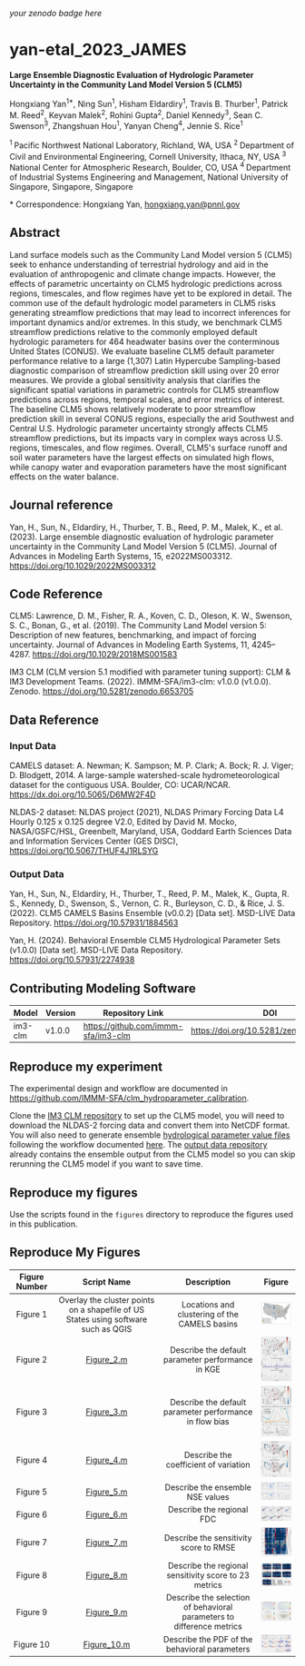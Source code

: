 _your zenodo badge here_

# yan-etal_2023_JAMES

**Large Ensemble Diagnostic Evaluation of Hydrologic Parameter Uncertainty in the Community Land Model Version 5 (CLM5)**

Hongxiang Yan<sup>1\*</sup>, Ning Sun<sup>1</sup>, Hisham Eldardiry<sup>1</sup>, Travis B. Thurber<sup>1</sup>, Patrick M. Reed<sup>2</sup>, Keyvan Malek<sup>2</sup>, Rohini Gupta<sup>2</sup>, Daniel Kennedy<sup>3</sup>, Sean C. Swenson<sup>3</sup>, Zhangshuan Hou<sup>1</sup>, Yanyan Cheng<sup>4</sup>, Jennie S. Rice<sup>1</sup>

<sup>1 </sup> Pacific Northwest National Laboratory, Richland, WA, USA 
<sup>2 </sup> Department of Civil and Environmental Engineering, Cornell University, Ithaca, NY, USA
<sup>3 </sup> National Center for Atmospheric Research, Boulder, CO, USA
<sup>4 </sup> Department of Industrial Systems Engineering and Management, National University of Singapore, Singapore, Singapore

\* Correspondence: Hongxiang Yan, hongxiang.yan@pnnl.gov

## Abstract
Land surface models such as the Community Land Model version 5 (CLM5) seek to enhance understanding of terrestrial hydrology and aid in the evaluation of anthropogenic and climate change impacts. However, the effects of parametric uncertainty on CLM5 hydrologic predictions across regions, timescales, and flow regimes have yet to be explored in detail. The common use of the default hydrologic model parameters in CLM5 risks generating streamflow predictions that may lead to incorrect inferences for important dynamics and/or extremes. In this study, we benchmark CLM5 streamflow predictions relative to the commonly employed default hydrologic parameters for 464 headwater basins over the conterminous United States (CONUS). We evaluate baseline CLM5 default parameter performance relative to a large (1,307) Latin Hypercube Sampling-based diagnostic comparison of streamflow prediction skill using over 20 error measures. We provide a global sensitivity analysis that clarifies the significant spatial variations in parametric controls for CLM5 streamflow predictions across regions, temporal scales, and error metrics of interest. The baseline CLM5 shows relatively moderate to poor streamflow prediction skill in several CONUS regions, especially the arid Southwest and Central U.S. Hydrologic parameter uncertainty strongly affects CLM5 streamflow predictions, but its impacts vary in complex ways across U.S. regions, timescales, and flow regimes. Overall, CLM5's surface runoff and soil water parameters have the largest effects on simulated high flows, while canopy water and evaporation parameters have the most significant effects on the water balance.

## Journal reference
Yan, H., Sun, N., Eldardiry, H., Thurber, T. B., Reed, P. M., Malek, K., et al. (2023). Large ensemble diagnostic evaluation of hydrologic parameter uncertainty in the Community Land Model Version 5 (CLM5). Journal of Advances in Modeling Earth Systems, 15, e2022MS003312. https://doi.org/10.1029/2022MS003312

## Code Reference

CLM5:
Lawrence, D. M., Fisher, R. A., Koven, C. D., Oleson, K. W., Swenson, S. C., Bonan, G., et al. (2019). The Community Land Model version 5: Description of new features, benchmarking, and impact of forcing uncertainty. Journal of Advances in Modeling Earth Systems, 11, 4245– 4287. https://doi.org/10.1029/2018MS001583

IM3 CLM (CLM version 5.1 modified with parameter tuning support):
CLM & IM3 Development Teams. (2022). IMMM-SFA/im3-clm: v1.0.0 (v1.0.0). Zenodo. https://doi.org/10.5281/zenodo.6653705

## Data Reference

### Input Data

CAMELS dataset:
A. Newman; K. Sampson; M. P. Clark; A. Bock; R. J. Viger; D. Blodgett, 2014. A large-sample watershed-scale hydrometeorological dataset for the contiguous USA. Boulder, CO: UCAR/NCAR. https://dx.doi.org/10.5065/D6MW2F4D

NLDAS-2 dataset:
NLDAS project (2021), NLDAS Primary Forcing Data L4 Hourly 0.125 x 0.125 degree V2.0, Edited by David M. Mocko, NASA/GSFC/HSL, Greenbelt, Maryland, USA, Goddard Earth Sciences Data and Information Services Center (GES DISC), https://doi.org/10.5067/THUF4J1RLSYG

### Output Data

Yan, H., Sun, N., Eldardiry, H., Thurber, T., Reed, P. M., Malek, K., Gupta, R. S., Kennedy, D., Swenson, S., Vernon, C. R., Burleyson, C. D., & Rice, J. S. (2022). CLM5 CAMELS Basins Ensemble (v0.0.2) [Data set]. MSD-LIVE Data Repository. https://doi.org/10.57931/1884563

Yan, H. (2024). Behavioral Ensemble CLM5 Hydrological Parameter Sets (v1.0.0) [Data set]. MSD-LIVE Data Repository. https://doi.org/10.57931/2274938

## Contributing Modeling Software

| Model   | Version | Repository Link | DOI |
|---------|---------|-----------------|-----|
| im3-clm | v1.0.0  | https://github.com/immm-sfa/im3-clm | https://doi.org/10.5281/zenodo.6653705 |

## Reproduce my experiment

The experimental design and workflow are documented in https://github.com/IMMM-SFA/clm_hydroparameter_calibration.

Clone the [IM3 CLM repository](https://github.com/IMMM-SFA/im3-clm) to set up the CLM5 model, you will need to download the NLDAS-2 forcing data and convert them into NetCDF format. You will also need to generate ensemble [hydrological parameter value files](https://doi.org/10.57931/2274938) following the workflow documented [here](https://github.com/IMMM-SFA/clm_hydroparameter_calibration). The [output data repository](https://doi.org/10.57931/1922953) already contains the ensemble output from the CLM5 model so you can skip rerunning the CLM5 model if you want to save time.

## Reproduce my figures

Use the scripts found in the `figures` directory to reproduce the figures used in this publication.

## Reproduce My Figures
| Figure Number | Script Name | Description | Figure |
|:-------------:|:-----------:|:-----------:|:------:|
| Figure 1      | Overlay the cluster points on a shapefile of US States using software such as QGIS | Locations and clustering of the CAMELS basins | <a href="./figures/Figure 1.tif"><img width="100" src="./figures/Figure 1.tif"/></a> |
| Figure 2      | [Figure_2.m](./figures/Figure_2.m) | Describe the default parameter performance in KGE | <a href="./figures/Figure 2.png"><img width="100" src="./figures/Figure 2.png"/></a> |
| Figure 3      | [Figure_3.m](./figures/Figure_3.m) | Describe the default parameter performance in flow bias | <a href="./figures/Figure 3.png"><img width="100" src="./figures/Figure 3.png"/></a> |
| Figure 4      | [Figure_4.m](./figures/Figure_4.m) | Describe the coefficient of variation  | <a href="./figures/Figure 4.png"><img width="100" src="./figures/Figure 4.png"/></a> |
| Figure 5      | [Figure_5.m](./figures/Figure_5.m) | Describe the ensemble NSE values | <a href="./figures/Figure 5.png"><img width="100" src="./figures/Figure 5.png"/></a> |
| Figure 6      | [Figure_6.m](./figures/Figure_6.m) | Describe the regional FDC | <a href="./figures/Figure 6.png"><img width="100" src="./figures/Figure 6.png"/></a> |
| Figure 7      | [Figure_7.m](./figures/Figure_7.m) | Describe the sensitivity score to RMSE | <a href="./figures/Figure 7.png"><img width="100" src="./figures/Figure 7.png"/></a> |
| Figure 8      | [Figure_8.m](./figures/Figure_8.m) | Describe the regional sensitivity score to 23 metrics | <a href="./figures/Figure 8.png"><img width="100" src="./figures/Figure 8.png"/></a> |
| Figure 9      | [Figure_9.m](./figures/Figure_9.m) | Describe the selection of behavioral parameters to difference metrics | <a href="./figures/Figure 9.png"><img width="100" src="./figures/Figure 9.png"/></a> |
| Figure 10      | [Figure_10.m](./figures/Figure_10.m) | Describe the PDF of the behavioral parameters | <a href="./figures/Figure 10.png"><img width="100" src="./figures/Figure 10.png"/></a> |
